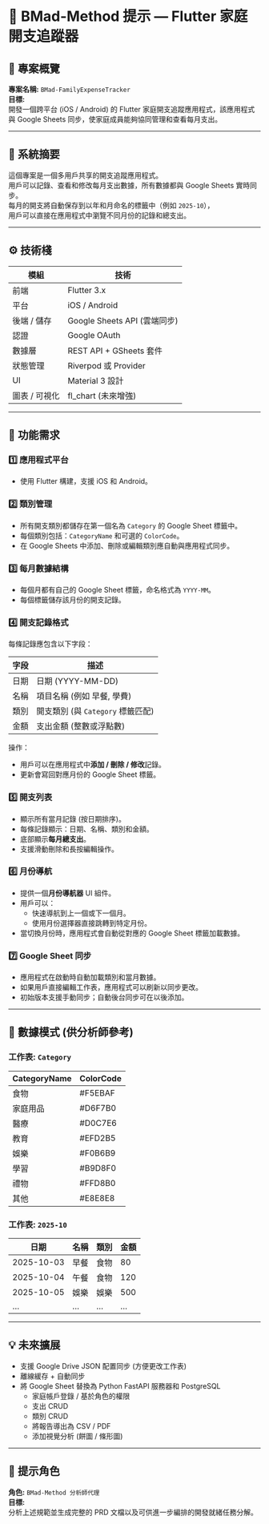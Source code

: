 # 🧩 BMad-Method 提示 — Flutter 家庭開支追蹤器

## 🎯 專案概覽

**專案名稱:** `BMad-FamilyExpenseTracker`  
**目標:**  
開發一個跨平台 (iOS / Android) 的 Flutter 家庭開支追蹤應用程式，該應用程式與 Google Sheets 同步，使家庭成員能夠協同管理和查看每月支出。

---

## 🧱 系統摘要

這個專案是一個多用戶共享的開支追蹤應用程式。  
用戶可以記錄、查看和修改每月支出數據，所有數據都與 Google Sheets 實時同步。  
每月的開支將自動保存到以年和月命名的標籤中（例如 `2025-10`），  
用戶可以直接在應用程式中瀏覽不同月份的記錄和總支出。

---

## ⚙️ 技術棧

| 模組                | 技術                     |
| --------------------- | ------------------------------ |
| 前端              | Flutter 3.x                    |
| 平台              | iOS / Android                  |
| 後端 / 儲存     | Google Sheets API (雲端同步) |
| 認證                  | Google OAuth                   |
| 數據層            | REST API + GSheets 套件     |
| 狀態管理      | Riverpod 或 Provider           |
| UI                    | Material 3 設計              |
| 圖表 / 可視化 | fl_chart (未來增強)  |

---

## 🧭 功能需求

### 1️⃣ 應用程式平台

- 使用 Flutter 構建，支援 iOS 和 Android。

### 2️⃣ 類別管理

- 所有開支類別都儲存在第一個名為 `Category` 的 Google Sheet 標籤中。
- 每個類別包括：`CategoryName` 和可選的 `ColorCode`。
- 在 Google Sheets 中添加、刪除或編輯類別應自動與應用程式同步。

### 3️⃣ 每月數據結構

- 每個月都有自己的 Google Sheet 標籤，命名格式為 `YYYY-MM`。
- 每個標籤儲存該月份的開支記錄。

### 4️⃣ 開支記錄格式

每條記錄應包含以下字段：

| 字段    | 描述                                   |
| -------- | --------------------------------------------- |
| 日期     | 日期 (YYYY-MM-DD)                             |
| 名稱     | 項目名稱 (例如 早餐, 學費)           |
| 類別 | 開支類別 (與 `Category` 標籤匹配) |
| 金額   | 支出金額 (整數或浮點數)               |

操作：

- 用戶可以在應用程式中**添加 / 刪除 / 修改**記錄。
- 更新會寫回對應月份的 Google Sheet 標籤。

### 5️⃣ 開支列表

- 顯示所有當月記錄 (按日期排序)。
- 每條記錄顯示：日期、名稱、類別和金額。
- 底部顯示**每月總支出**。
- 支援滑動刪除和長按編輯操作。

### 6️⃣ 月份導航

- 提供一個**月份導航器** UI 組件。
- 用戶可以：
  - 快速導航到上一個或下一個月。
  - 使用月份選擇器直接跳轉到特定月份。
- 當切換月份時，應用程式會自動從對應的 Google Sheet 標籤加載數據。

### 7️⃣ Google Sheet 同步

- 應用程式在啟動時自動加載類別和當月數據。
- 如果用戶直接編輯工作表，應用程式可以刷新以同步更改。
- 初始版本支援手動同步；自動後台同步可在以後添加。

---

## 🧮 數據模式 (供分析師參考)

### 工作表: `Category`

| CategoryName  | ColorCode |
| ------------- | --------- |
| 食物          | #F5EBAF   |
| 家庭用品     | #D6F7B0   |
| 醫療       | #D0C7E6   |
| 教育     | #EFD2B5   |
| 娛樂 | #F0B6B9   |
| 學習      | #B9D8F0   |
| 禮物         | #FFD8B0   |
| 其他        | #E8E8E8   |

### 工作表: `2025-10`

| 日期       | 名稱          | 類別      | 金額 |
| ---------- | ------------- | ------------- | ------ |
| 2025-10-03 | 早餐     | 食物          | 80     |
| 2025-10-04 | 午餐         | 食物          | 120    |
| 2025-10-05 | 娛樂 | 娛樂          | 500    |
| …          | …             | …             | …      |

---

## 💡 未來擴展

- 支援 Google Drive JSON 配置同步 (方便更改工作表)
- 離線緩存 + 自動同步
- 將 Google Sheet 替換為 Python FastAPI 服務器和 PostgreSQL
  - 家庭帳戶登錄 / 基於角色的權限
  - 支出 CRUD
  - 類別 CRUD
  - 將報告導出為 CSV / PDF
  - 添加視覺分析 (餅圖 / 條形圖)

---

## 🧠 提示角色

**角色:** `BMad-Method 分析師代理`  
**目標:**  
分析上述規範並生成完整的 PRD 文檔以及可供進一步編排的開發就緒任務分解。